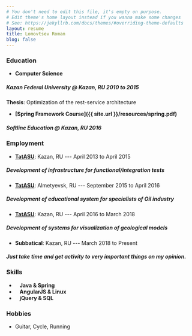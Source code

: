 ```yaml
---
# You don't need to edit this file, it's empty on purpose.
# Edit theme's home layout instead if you wanna make some changes
# See: https://jekyllrb.com/docs/themes/#overriding-theme-defaults
layout: resume
title: Lomovtsev Roman
blog: false
---
```

### Education

+ **Computer Science**  
##### Kazan Federal University @ Kazan, RU 2010 to 2015  
**Thesis**: Optimization of the rest-service architecture
+ **[Spring Framework Course]({{ site.url }}/resources/spring.pdf)**  
##### Softline Education @ Kazan, RU 2016

### Employment

+ **[TatASU][tatasu-link]**: Kazan, RU --- April 2013 to April 2015  
##### Development of infrastructure for functional/integration tests 
+ **[TatASU][tatasu-link]**: Almetyevsk, RU  ---  September 2015 to April 2016  
##### Development of educational system for specialists of Oil industry
+ **[TatASU][tatasu-link]**: Kazan, RU ---  April 2016 to March 2018  
##### Development of systems for visualization of geological models
+ **Subbatical**: Kazan, RU --- March 2018 to Present
##### Just take time and get activity to very important things on my opinion. 

### Skills

+ <i class="fa fa-star"></i><i class="fa fa-star"></i><i class="fa fa-star"></i><i class="fa fa-star"></i><i class="fa fa-star-o"></i> &nbsp;&nbsp; **Java & Spring**
+ <i class="fa fa-star"></i><i class="fa fa-star"></i><i class="fa fa-star"></i><i class="fa fa-star-o"></i><i class="fa fa-star-o"></i> &nbsp;&nbsp; **AngularJS & Linux**
+ <i class="fa fa-star"></i><i class="fa fa-star"></i><i class="fa fa-star-o"></i><i class="fa fa-star-o"></i><i class="fa fa-star-o"></i> &nbsp;&nbsp; **jQuery & SQL**

### Hobbies

+ Guitar, Cycle, Running

[tatasu-link]: http://www.tatintec.ru/index.php?id=176